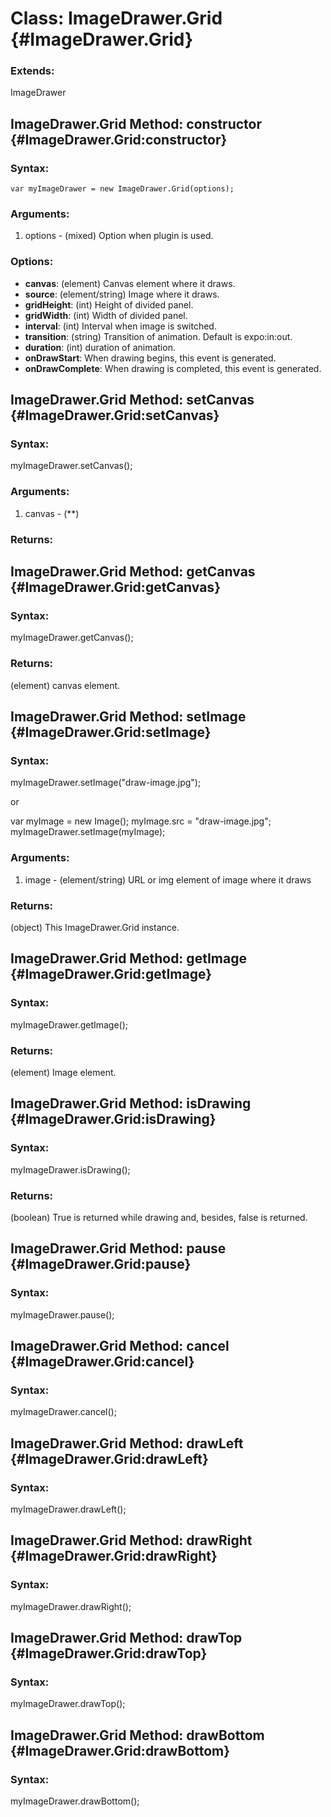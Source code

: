Class: ImageDrawer.Grid {#ImageDrawer.Grid}
===========================================

### Extends:

ImageDrawer


## ImageDrawer.Grid Method: constructor {#ImageDrawer.Grid:constructor}

### Syntax:

	var myImageDrawer = new ImageDrawer.Grid(options);

### Arguments:

1. options - (mixed)  Option when plugin is used.

### Options:

* **canvas**: (element) Canvas element where it draws.
* **source**: (element/string) Image where it draws.
* **gridHeight**: (int) Height of divided panel.
* **gridWidth**: (int) Width of divided panel.
* **interval**: (int) Interval when image is switched.
* **transition**: (string) Transition of animation. Default is expo:in:out.
* **duration**: (int) duration of animation.
* **onDrawStart**: When drawing begins, this event is generated.
* **onDrawComplete**: When drawing is completed, this event is generated.








## ImageDrawer.Grid Method: setCanvas {#ImageDrawer.Grid:setCanvas}

### Syntax:
myImageDrawer.setCanvas();

### Arguments:
1. canvas - (**)

### Returns:





## ImageDrawer.Grid Method: getCanvas {#ImageDrawer.Grid:getCanvas}

### Syntax:
myImageDrawer.getCanvas();

### Returns:
(element) canvas element.



## ImageDrawer.Grid Method: setImage {#ImageDrawer.Grid:setImage}

### Syntax:
myImageDrawer.setImage("draw-image.jpg");

or

var myImage = new Image();
myImage.src = "draw-image.jpg";
myImageDrawer.setImage(myImage);



### Arguments:
1. image - (element/string)  URL or img element of image where it draws

### Returns:
(object) This ImageDrawer.Grid instance.



## ImageDrawer.Grid Method: getImage {#ImageDrawer.Grid:getImage}

### Syntax:
myImageDrawer.getImage();

### Returns:
(element) Image element.



## ImageDrawer.Grid Method: isDrawing {#ImageDrawer.Grid:isDrawing}

### Syntax:
myImageDrawer.isDrawing();

### Returns:
(boolean) True is returned while drawing and, besides, false is returned.



## ImageDrawer.Grid Method: pause {#ImageDrawer.Grid:pause}

### Syntax:
myImageDrawer.pause();



## ImageDrawer.Grid Method: cancel {#ImageDrawer.Grid:cancel}

### Syntax:
myImageDrawer.cancel();



## ImageDrawer.Grid Method: drawLeft {#ImageDrawer.Grid:drawLeft}

### Syntax:
myImageDrawer.drawLeft();



## ImageDrawer.Grid Method: drawRight {#ImageDrawer.Grid:drawRight}

### Syntax:
myImageDrawer.drawRight();



## ImageDrawer.Grid Method: drawTop {#ImageDrawer.Grid:drawTop}

### Syntax:
myImageDrawer.drawTop();



## ImageDrawer.Grid Method: drawBottom {#ImageDrawer.Grid:drawBottom}

### Syntax:
myImageDrawer.drawBottom();